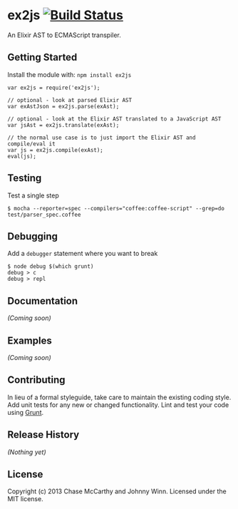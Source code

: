 # ex2js [![Build Status](https://secure.travis-ci.org/code0100fun/ex2js.png?branch=master)](http://travis-ci.org/code0100fun/ex2js)

An Elixir AST to ECMAScript transpiler.

## Getting Started
Install the module with: `npm install ex2js`

```
var ex2js = require('ex2js');

// optional - look at parsed Elixir AST
var exAstJson = ex2js.parse(exAst);

// optional - look at the Elixir AST translated to a JavaScript AST
var jsAst = ex2js.translate(exAst);

// the normal use case is to just import the Elixir AST and compile/eval it
var js = ex2js.compile(exAst);
eval(js);
```

## Testing
Test a single step

```
$ mocha --reporter=spec --compilers="coffee:coffee-script" --grep=do test/parser_spec.coffee
```

## Debugging
Add a `debugger` statement where you want to break

```
$ node debug $(which grunt)
debug > c
debug > repl
```

## Documentation
_(Coming soon)_

## Examples
_(Coming soon)_

## Contributing
In lieu of a formal styleguide, take care to maintain the existing coding style. Add unit tests for any new or changed functionality. Lint and test your code using [Grunt](http://gruntjs.com/).

## Release History
_(Nothing yet)_

## License
Copyright (c) 2013 Chase McCarthy and Johnny Winn. Licensed under the MIT license.
